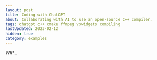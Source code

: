 ```yaml
---
layout: post
title: Coding with ChatGPT
about: Collaborating with AI to use an open-source C++ compiler.
tags: chatgpt c++ cmake ffmpeg vxwidgets compiling
lastUpdated: 2023-02-12
hidden: true
category: examples
---
```


_WIP..._